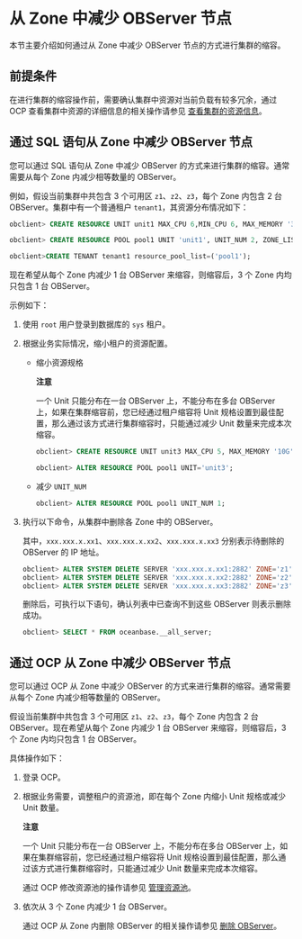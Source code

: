从 Zone 中减少 OBServer 节点 
===========================================

本节主要介绍如何通过从 Zone 中减少 OBServer 节点的方式进行集群的缩容。

前提条件 
-------------------------

在进行集群的缩容操作前，需要确认集群中资源对当前负载有较多冗余，通过 OCP 查看集群中资源的详细信息的相关操作请参见 [查看集群的资源信息](../../../../2.basic-database-management/1.manage-clusters/10.view-cluster-resources.md)。

通过 SQL 语句从 Zone 中减少 OBServer 节点 
----------------------------------------------------

您可以通过 SQL 语句从 Zone 中减少 OBServer 的方式来进行集群的缩容。通常需要从每个 Zone 内减少相等数量的 OBServer。

例如，假设当前集群中共包含 3 个可用区 `z1`、`z2`、`z3`，每个 Zone 内包含 2 台 OBServer。集群中有一个普通租户 `tenant1`，其资源分布情况如下：

```sql
obclient> CREATE RESOURCE UNIT unit1 MAX_CPU 6,MIN_CPU 6, MAX_MEMORY '36G', MIN_MEMORY '36G', MAX_IOPS 128, MIN_IOPS 128, MAX_DISK_SIZE '2T', MAX_SESSION_NUM 64;

obclient> CREATE RESOURCE POOL pool1 UNIT 'unit1', UNIT_NUM 2, ZONE_LIST ('z1','z2','z3');

obclient>CREATE TENANT tenant1 resource_pool_list=('pool1');
```



现在希望从每个 Zone 内减少 1 台 OBServer 来缩容，则缩容后，3 个 Zone 内均只包含 1 台 OBServer。

示例如下：

1. 使用 `root` 用户登录到数据库的 `sys` 租户。

   

2. 根据业务实际情况，缩小租户的资源配置。

   * 缩小资源规格

     **注意**

     

     一个 Unit 只能分布在一台 OBServer 上，不能分布在多台 OBServer 上，如果在集群缩容前，您已经通过租户缩容将 Unit 规格设置到最佳配置，那么通过该方式进行集群缩容时，只能通过减少 Unit 数量来完成本次缩容。

     ```sql
     obclient> CREATE RESOURCE UNIT unit3 MAX_CPU 5, MAX_MEMORY '10G', MAX_IOPS 128,MAX_DISK_SIZE '10G', MAX_SESSION_NUM 64, MIN_CPU=5, MIN_MEMORY='10G', MIN_IOPS=128;
     
     obclient> ALTER RESOURCE POOL pool1 UNIT='unit3';
     ```

     
   
   * 减少 `UNIT_NUM`

     ```sql
     obclient> ALTER RESOURCE POOL pool1 UNIT_NUM 1; 
     ```

     
   

   

3. 执行以下命令，从集群中删除各 Zone 中的 OBServer。

   其中，`xxx.xxx.x.xx1`、`xxx.xxx.x.xx2`、`xxx.xxx.x.xx3` 分别表示待删除的 OBServer 的 IP 地址。

   ```sql
   obclient> ALTER SYSTEM DELETE SERVER 'xxx.xxx.x.xx1:2882' ZONE='z1';
   obclient> ALTER SYSTEM DELETE SERVER 'xxx.xxx.x.xx2:2882' ZONE='z2';
   obclient> ALTER SYSTEM DELETE SERVER 'xxx.xxx.x.xx3:2882' ZONE='z3';
   ```

   

   删除后，可执行以下语句，确认列表中已查询不到这些 OBServer 则表示删除成功。

   ```sql
   obclient> SELECT * FROM oceanbase.__all_server;
   ```

   




通过 OCP 从 Zone 中减少 OBServer 节点 
--------------------------------------------------

您可以通过 OCP 从 Zone 中减少 OBServer 的方式来进行集群的缩容。通常需要从每个 Zone 内减少相等数量的 OBServer。

假设当前集群中共包含 3 个可用区 `z1`、`z2`、`z3`，每个 Zone 内包含 2 台 OBServer。现在希望从每个 Zone 内减少 1 台 OBServer 来缩容，则缩容后，3 个 Zone 内均只包含 1 台 OBServer。

具体操作如下：

1. 登录 OCP。

   

2. 根据业务需要，调整租户的资源池，即在每个 Zone 内缩小 Unit 规格或减少 Unit 数量。

   **注意**

   

   一个 Unit 只能分布在一台 OBServer 上，不能分布在多台 OBServer 上，如果在集群缩容前，您已经通过租户缩容将 Unit 规格设置到最佳配置，那么通过该方式进行集群缩容时，只能通过减少 Unit 数量来完成本次缩容。

   通过 OCP 修改资源池的操作请参见 [管理资源池](../../../../../6.administrator-guide/2.basic-database-management/3.manage-resources/5.manage-resource-pools/1.allocate-resource-pools-to-tenants.md)。
   

3. 依次从 3 个 Zone 内减少 1 台 OBServer。

   通过 OCP 从 Zone 内删除 OBServer 的相关操作请参见 [删除 OBServer](../../../../2.basic-database-management/1.manage-clusters/5.manage-observers/6.delete-an-observer.md)。
   



